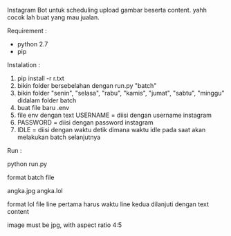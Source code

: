 Instagram Bot untuk scheduling upload gambar beserta content.
yahh cocok lah buat yang mau jualan.

Requirement :

- python 2.7
- pip

Instalation :

1. pip install -r r.txt
2. bikin folder bersebelahan dengan run.py "batch"
3. bikin folder "senin", "selasa", "rabu", "kamis", "jumat", "sabtu", "minggu" didalam folder batch
4. buat file baru .env 
5. file env dengan text USERNAME = diisi dengan username instagram
6. PASSWORD = diisi dengan password instagram
7. IDLE = diisi dengan waktu detik dimana waktu idle pada saat akan melakukan batch selanjutnya

Run :

python run.py

format batch file

angka.jpg
angka.lol

format lol file
line pertama harus waktu
line kedua dilanjuti dengan text content

image must be jpg, with aspect ratio 4:5